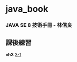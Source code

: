# java_book
### JAVA SE 8 技術手冊 - 林信良
## 課後練習

**ch3**
[3-1](https://github.com/bbbgreentea/java_book/blob/master/GCD.java)
